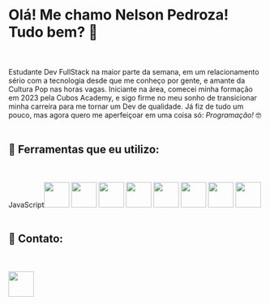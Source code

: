 # Olá! Me chamo Nelson Pedroza! Tudo bem? 👋
<br><br/>
Estudante Dev FullStack na maior parte da semana, em um relacionamento sério com a tecnologia desde que me conheço por gente, e amante da Cultura Pop nas horas vagas. Iniciante na área, comecei minha formação em 2023 pela Cubos Academy, e sigo firme no meu sonho de transicionar minha carreira para me tornar um Dev de qualidade. Já fiz de tudo um pouco, mas agora quero me aperfeiçoar em uma coisa só: *Programação!* 🤓
<br><br/>
## 📌 Ferramentas que eu utilizo:
<br><br/>
<a>JavaScript<img src="https://cdn.jsdelivr.net/gh/devicons/devicon/icons/javascript/javascript-original.svg" height="50" width="50"/></a> <img src="https://cdn.jsdelivr.net/gh/devicons/devicon/icons/css3/css3-original.svg" height="50" width="50"/> <img src="https://cdn.jsdelivr.net/gh/devicons/devicon/icons/html5/html5-original.svg" height="50" width="50"/> <img src="https://cdn.jsdelivr.net/gh/devicons/devicon/icons/nodejs/nodejs-original.svg" height="50" width="50"/> <img src="https://restfulapi.net/wp-content/uploads/rest.png" height="50" width="50"/> <img src="https://cdn.jsdelivr.net/gh/devicons/devicon/icons/react/react-original-wordmark.svg" height="50" width="50"/> <img src="https://cdn.jsdelivr.net/gh/devicons/devicon/icons/typescript/typescript-original.svg" height="50" width="50"/> <img src="https://cdn-icons-png.flaticon.com/512/4039/4039675.png" height="50" width="50"/>
<br><br/>
## 📌 Contato:
<br><br/>
<a href="https://www.linkedin.com/in/nelson-pedroza-577958261/"><img src="https://cdn.jsdelivr.net/gh/devicons/devicon/icons/linkedin/linkedin-original.svg" height="50" width="50"/></a>
<br><br/>
